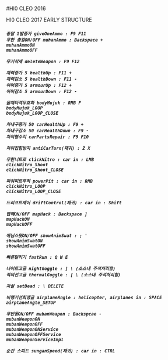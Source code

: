 #HI0 CLEO 2016

<p>
	HI0 CLEO 2017 EARLY STRUCTURE<p>
	<h5>

	총알 1발증가 giveOneAmmo : F9 F11
	무한 총알ON/OFF muhanAmmo : Backspace +
	muhanAmmoON
	muhanAmmoOFF

	무기삭제 deleteWeapon : F9 F12

	체력증가 5 healthUp : F11 +
	체력감소 5 healthDown : F11 -
	아머증가 5 armourUp : F12 +
	아머감소 5 armourDown : F12 -

	몸체타격무효화 bodyMujuk : RMB F
	bodyMujuk_LOOP
	bodyMujuk_LOOP_CLOSE

	차내구증가 50 carHealthUp : F9 +
	차내구감소 50 carHealthDown : F9 -
	차외형수리 carPartsRepair : F9 F10

	차뒤집힘방지 antiCarTurn(재귀) : Z X

	무한니트로 clickNitro : car in : LMB
	clickNitro_Shoot
	clickNitro_Shoot_CLOSE

	파워피트무적 powerPit : car in : RMB
	clickNitro_LOOP
	clickNitro_LOOP_CLOSE

	드리프트제어 driftControl(재귀) : car in : Shift

	맵핵ON/OFF mapHack : Backspace ]
	mapHackON
	mapHackOFF

	애님스왓ON/OFF showAnimSwat : ; '
	showAnimSwatON
	showAnimSwatOFF

	빠른달리기 fastRun : Q W E

	나이트고글 nightGoggle : ] \ (소스내 주석처리함)
	적외선고글 thermalGoggle : [ \ (소스내 주석처리함)

	자살 setDead : \ DELETE

	비행기선회앵글 airplaneAngle : helicopter, airplanes in : SPACE
	airplaneAngle_SETUP

	무반동ON/OFF mubanWeapon : Backspcae -
	mubanWeaponON
	mubanWeaponOFF
	mubanWeaponONService
	mubanWeaponOFFService
	mubanWeaponServiceImpl

	순간 스피드 sunganSpeed(재귀) : car in : CTRL

  <p>
